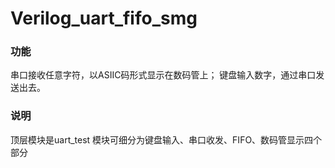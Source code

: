 # Verilog_uart_fifo_smg
### 功能
串口接收任意字符，以ASIIC码形式显示在数码管上；
键盘输入数字，通过串口发送出去。

### 说明
顶层模块是uart_test
模块可细分为键盘输入、串口收发、FIFO、数码管显示四个部分
